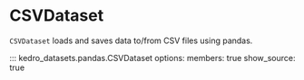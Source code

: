 # CSVDataset

`CSVDataset` loads and saves data to/from CSV files using pandas.

::: kedro_datasets.pandas.CSVDataset
    options:
        members: true
        show_source: true
